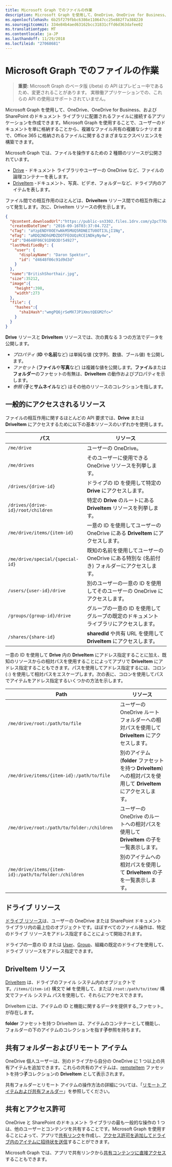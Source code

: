 ```yaml
---
title: Microsoft Graph でのファイルの作業
description: Microsoft Graph を使用して、OneDrive、OneDrive for Business、および SharePoint のドキュメント ライブラリに配置されるファイルに接続するアプリケーションを作成できます。Microsoft Graph を使用することで、ユーザーのドキュメントを単に格納することから、複雑なファイル共有の複雑なシナリオまで、Office 365 に格納されるファイルに関するさまざまなエクスペリエンスを構築できます。
ms.openlocfilehash: 6b25f279fbbc6386e110647cc25e882f7a388220
ms.sourcegitcommit: 334e84b4aed63162bcc31831cffd6d363dafee02
ms.translationtype: MT
ms.contentlocale: ja-JP
ms.lasthandoff: 11/29/2018
ms.locfileid: "27068681"
---
```

# <a name="working-with-files-in-microsoft-graph"></a>Microsoft Graph でのファイルの作業

> **重要:** Microsoft Graph のベータ版 (/beta) の API はプレビュー中であるため、変更されることがあります。 実稼働アプリケーションでの、これらの API の使用はサポートされていません。

Microsoft Graph を使用して、OneDrive、OneDrive for Business、および SharePoint のドキュメント ライブラリに配置されるファイルに接続するアプリケーションを作成できます。Microsoft Graph を使用することで、ユーザーのドキュメントを単に格納することから、複雑なファイル共有の複雑なシナリオまで、Office 365 に格納されるファイルに関するさまざまなエクスペリエンスを構築できます。

Microsoft Graph では、ファイルを操作するための 2 種類のリソースが公開されています。

* [Drive](drive.md) - ドキュメント ライブラリやユーザーの OneDrive など、ファイルの論理コンテナーを表します。
* [DriveItem](driveitem.md) -ドキュメント、写真、ビデオ、フォルダーなど、ドライブ内のアイテムを表します。

ファイル間での相互作用のほとんどは、**DriveItem** リソース間での相互作用によって発生します。次に、DriveItem リソースの例を示します。

```json
{
  "@content.downloadUrl":"https://public-sn3302.files.1drv.com/y2pcT7OaUEExF7EHOlpTjCE55mIUoiX7H3sx1ff6I-nP35XUTBqZlnkh9FJhWb_pf9sZ7LEpEchvDznIbQig0hWBeidpwFkOqSKCwQylisarN6T0ecAeMvantizBUzM2PA1",
  "createdDateTime": "2016-09-16T03:37:04.72Z",
  "cTag": "aYzpENDY0OEYwNkM5MUQ5RDNEITU0OTI3LjI1Ng",
  "eTag": "aRDQ2NDhGMDZDOTFEOUQzRCE1NDkyNy4w",
  "id":"D4648F06C91D9D3D!54927",
  "lastModifiedBy": {
    "user": {
      "displayName": "Daron Spektor",
      "id": "d4648f06c91d9d3d"
    }
  },
  "name":"BritishShorthair.jpg",
  "size":35212,
  "image":{
    "height":398,
    "width":273
  },
  "file": {
    "hashes":{
      "sha1Hash":"wmgPQ6jrSeMX7JP1XmstQEGM2fc="
    }
  }
}
```

**Drive** リソースと **DriveItem** リソースでは、次の異なる 3 つの方法でデータを公開します。

* _プロパティ_ (**ID** や**名前**など) は単純な値 (文字列、数値、ブール値) を公開します。
* _ファセット_ (**ファイル**や**写真**など) は複雑な値を公開します。**ファイル**または**フォルダー**のファセットの有無は、**DriveItem** の動作およびプロパティを示します。
* _参照_ (**子**と**サムネイル**など) はその他のリソースのコレクションを指します。

## <a name="commonly-accessed-resources"></a>一般的にアクセスされるリソース

ファイルの相互作用に関するほとんどの API 要求では、**Drive** または **DriveItem** にアクセスするために以下の基本リソースのいずれかを使用します。

| パス    | リソース    |
|---------|-------------|
| `/me/drive` | ユーザーの OneDrive。 |
| `/me/drives` | そのユーザーに使用できる OneDrive リソースを列挙します。 |
| `/drives/{drive-id}` | ドライブの ID を使用して特定の **Drive** にアクセスします。 |
| `/drives/{drive-id}/root/children` | 特定の **Drive** のルートにある **DriveItem** リソースを列挙します。 |
| `/me/drive/items/{item-id}` | 一意の ID を使用してユーザーの OneDrive にある **DriveItem** にアクセスします。 |
| `/me/drive/special/{special-id}` | 既知の名前を使用してユーザーの OneDrive にある特別な (名前付き) フォルダーにアクセスします。 |
| `/users/{user-id}/drive` | 別のユーザーの一意の ID を使用してそのユーザーの OneDrive にアクセスします。 |
| `/groups/{group-id}/drive` | グループの一意の ID を使用してグループの既定のドキュメント ライブラリにアクセスします。 |
| `/shares/{share-id}` | **sharedId** や共有 URL を使用して **DriveItem** にアクセスします。 |

一意の ID を使用して **Drive** 内の **DriveItem** にアドレス指定することに加え、既知のリソースからの相対パスを使用することによってアプリで **DriveItem** にアドレス指定することもできます。パスを使用してアドレス指定するには、コロン (`:`) を使用して相対パスをエスケープします。次の表に、コロンを使用してパスでアイテムをアドレス指定するいくつかの方法を示します。

| Path | リソース |
|---|---|
| `/me/drive/root:/path/to/file` | ユーザーの OneDrive ルート フォルダーへの相対パスを使用して **DriveItem** にアクセスします。 |
| `/me/drive/items/{item-id}:/path/to/file` | 別のアイテム (**folder** ファセットを持つ **DriveItem**) への相対パスを使用して **DriveItem** にアクセスします。 |
| `/me/drive/root:/path/to/folder:/children` | ユーザーの OneDrive のルートへの相対パスを使用して **DriveItem** の子を一覧表示します。 |
| `/me/drive/items/{item-id}:/path/to/folder:/children` | 別のアイテムへの相対パスを使用して **DriveItem** の子を一覧表示します。 |

## <a name="drive-resource"></a>ドライブ リソース

[ドライブ リソース](drive.md)は、ユーザーの OneDrive または SharePoint ドキュメント ライブラリ内の最上位のオブジェクトです。ほぼすべてのファイル操作は、特定のドライブ リソースをアドレス指定することによって開始されます。

ドライブの一意の ID または [User](user.md)、[Group](group.md)、組織の既定のドライブを使用して、ドライブ リソースをアドレス指定できます。 

## <a name="driveitem-resource"></a>DriveItem リソース

[DriveItem](driveitem.md) は、ドライブのファイル システム内のオブジェクトです。`/items/{item-id}` 構文で **id** を使用して、または `/root:/path/to/item/` 構文でファイル システム パスを使用して、それらにアクセスできます。

DriveItem には、アイテムの ID と機能に関するデータを提供する_ファセット_が存在します。

**folder** ファセットを持つ DriveItem は、アイテムのコンテナーとして機能し、フォルダーの下のアイテムのコレクションを指す**子**参照を持ちます。

## <a name="shared-folders-and-remote-items"></a>共有フォルダーおよびリモート アイテム

OneDrive 個人ユーザーは、別のドライブから自分の OneDrive に 1 つ以上の共有アイテムを追加できます。これらの共有のアイテムは、[remoteItem](remoteitem.md) ファセットを持つ**子**コレクションの **DriveItem** として表示されます。

共有フォルダーとリモート アイテムの操作方法の詳細については、「[リモート アイテムおよび共有フォルダー](remoteitem.md)」を参照してください。   

## <a name="sharing-and-permissions"></a>共有とアクセス許可

OneDrive と SharePoint のドキュメント ライブラリの最も一般的な操作の 1 つは、他のユーザーとコンテンツを共有することです。Microsoft Graph を使用することによって、アプリで[共有リンク](../api/driveitem-createlink.md)を作成し、[アクセス許可を追加してドライブ内のアイテムに招待状を送信](../api/driveitem-invite.md)することができます。

Microsoft Graph では、アプリで共有リンクから[共有コンテンツに直接アクセス](../api/shares-get.md)することもできます。

 
